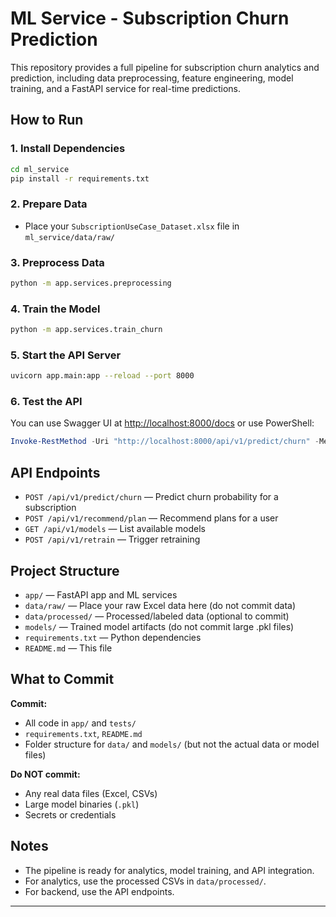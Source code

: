 # ML Service - Subscription Churn Prediction

This repository provides a full pipeline for subscription churn analytics and prediction, including data preprocessing, feature engineering, model training, and a FastAPI service for real-time predictions.

## How to Run

### 1. Install Dependencies
```sh
cd ml_service
pip install -r requirements.txt
```

### 2. Prepare Data
- Place your `SubscriptionUseCase_Dataset.xlsx` file in `ml_service/data/raw/`

### 3. Preprocess Data
```sh
python -m app.services.preprocessing
```

### 4. Train the Model
```sh
python -m app.services.train_churn
```

### 5. Start the API Server
```sh
uvicorn app.main:app --reload --port 8000
```

### 6. Test the API
You can use Swagger UI at [http://localhost:8000/docs](http://localhost:8000/docs) or use PowerShell:
```powershell
Invoke-RestMethod -Uri "http://localhost:8000/api/v1/predict/churn" -Method Post -ContentType "application/json" -Body '{"subscription_id": 1}'
```

## API Endpoints

- `POST /api/v1/predict/churn` — Predict churn probability for a subscription
- `POST /api/v1/recommend/plan` — Recommend plans for a user
- `GET /api/v1/models` — List available models
- `POST /api/v1/retrain` — Trigger retraining

## Project Structure

- `app/` — FastAPI app and ML services
- `data/raw/` — Place your raw Excel data here (do not commit data)
- `data/processed/` — Processed/labeled data (optional to commit)
- `models/` — Trained model artifacts (do not commit large .pkl files)
- `requirements.txt` — Python dependencies
- `README.md` — This file

## What to Commit

**Commit:**
- All code in `app/` and `tests/`
- `requirements.txt`, `README.md`
- Folder structure for `data/` and `models/` (but not the actual data or model files)

**Do NOT commit:**
- Any real data files (Excel, CSVs)
- Large model binaries (`.pkl`)
- Secrets or credentials

## Notes
- The pipeline is ready for analytics, model training, and API integration.
- For analytics, use the processed CSVs in `data/processed/`.
- For backend, use the API endpoints.

---
